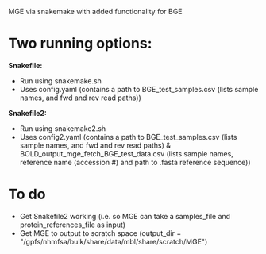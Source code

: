 MGE via snakemake with added functionality for BGE

# Two running options:
**Snakefile:**
- Run using snakemake.sh
- Uses config.yaml (contains a path to BGE_test_samples.csv (lists sample names, and fwd and rev read paths))

**Snakefile2:** 
- Run using snakemake2.sh
- Uses config2.yaml (contains a path to BGE_test_samples.csv (lists sample names, and fwd and rev read paths) & BOLD_output_mge_fetch_BGE_test_data.csv (lists sample names, reference name (accession #) and path to .fasta reference sequence))

# To do
- Get Snakefile2 working (i.e. so MGE can take a samples_file and protein_references_file as input)
- Get MGE to output to scratch space (output_dir = "/gpfs/nhmfsa/bulk/share/data/mbl/share/scratch/MGE")
